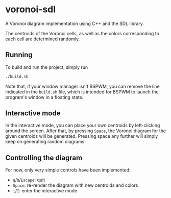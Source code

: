 # voronoi-sdl

A Voronoi diagram implementation using C++ and the SDL library.

The centroids of the Voronoi cells, as well as the colors corresponding to each cell are determined randomly.

## Running

To build and run the project, simply run

```bash
./build.sh
```

Note that, if your window manager isn't BSPWM, you can remove the line indicated in the `build.sh` file, which is intended for BSPWM to launch the program's window in a floating state.

## Interactive mode

In the interactive mode, you can place your own centroids by left-clicking around the screen. After that, by pressing `Space`, the Voronoi diagram for the given centroids will be generated. Pressing space any further will simply keep on generating random diagrams.

## Controlling the diagram

For now, only very simple controls have been implemented:

- `q`/`Q`/`Escape`: quit
- `Space`: re-render the diagram with new centroids and colors
- `i`/`I`: enter the interactive mode

